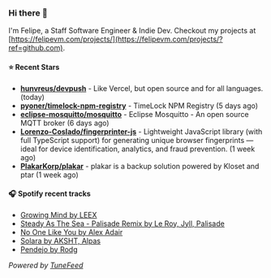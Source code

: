 ### Hi there 👋

I'm Felipe, a Staff Software Engineer & Indie Dev. Checkout my projects at [https://felipevm.com/projects/](https://felipevm.com/projects/?ref=github.com).

#### ⭐ Recent Stars
- **[hunvreus/devpush](https://github.com/hunvreus/devpush)** - Like Vercel, but open source and for all languages. (today)
- **[pyoner/timelock-npm-registry](https://github.com/pyoner/timelock-npm-registry)** - TimeLock NPM Registry (5 days ago)
- **[eclipse-mosquitto/mosquitto](https://github.com/eclipse-mosquitto/mosquitto)** - Eclipse Mosquitto - An open source MQTT broker (6 days ago)
- **[Lorenzo-Coslado/fingerprinter-js](https://github.com/Lorenzo-Coslado/fingerprinter-js)** - Lightweight JavaScript library (with full TypeScript support) for generating unique browser fingerprints — ideal for device identification, analytics, and fraud prevention. (1 week ago)
- **[PlakarKorp/plakar](https://github.com/PlakarKorp/plakar)** - plakar is a backup solution powered by Kloset and ptar (1 week ago)

#### 🎧 Spotify recent tracks
- [Growing Mind by LEEX](https://open.spotify.com/track/5TBZWLA8P57VSykv8EpGjr)
- [Steady As The Sea - Palisade Remix by Le Roy, Jyll, Palisade](https://open.spotify.com/track/5NbEX6qiPA1m5pwa4ofuh6)
- [No One Like You by Alex Adair](https://open.spotify.com/track/58yE7laRs6ptzfLKWXLN9u)
- [Solara by AKSHT, Alpas](https://open.spotify.com/track/7c8UWDD8cMaKnCeqppHirE)
- [Pendejo by Rodg](https://open.spotify.com/track/4XcxQoo4GXBHFIESZq7Hf8)

_Powered by [TuneFeed](https://tunefeed.app?ref=github.com)_
